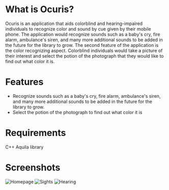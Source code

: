 # What is Ocuris?

Ocuris is an application that aids colorblind and hearing-impaired individuals to recognize color and sound by cue given by their mobile phone. The application would recognize sounds such as a baby's cry, fire alarm, ambulance's siren, and many more additional sounds to be added in the future for the library to grow. The second feature of the application is the color recognizing aspect. Colorblind individuals would take a picture of their interest and select the potion of the photograph that they would like to find out what color it is.

# Features

- Recognize sounds such as a baby's cry, fire alarm, ambulance's siren, and many more additional sounds to be added in the future for the library to grow.
- Select the potion of the photograph to find out what color it is

# Requirements

C++
Aquila library

# Screenshots

![Homepage](https://user-images.githubusercontent.com/95037367/144693726-b2909d85-11a1-4abb-a843-cdf6aa821fd6.JPG)
![Sights](https://user-images.githubusercontent.com/95037367/144693727-8b9a0c80-9e8d-437a-98ac-40dd86181f8e.JPG)
![Hearing](https://user-images.githubusercontent.com/95037367/144693725-4209a73a-21bf-4999-af9e-27165cd21157.JPG)

